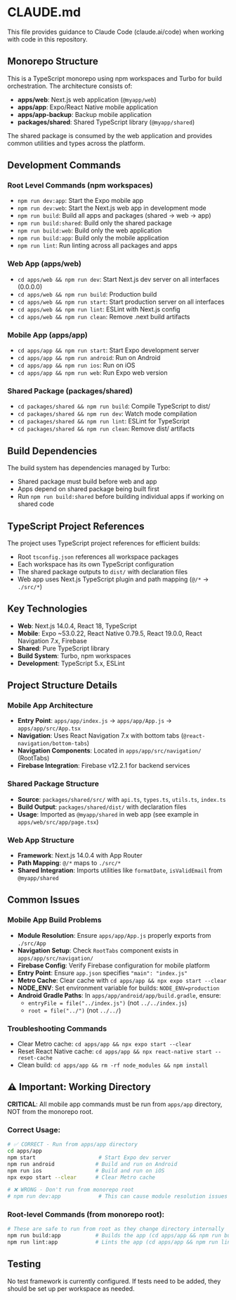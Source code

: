 # CLAUDE.md

This file provides guidance to Claude Code (claude.ai/code) when working with code in this repository.

## Monorepo Structure

This is a TypeScript monorepo using npm workspaces and Turbo for build orchestration. The architecture consists of:

- **apps/web**: Next.js web application (`@myapp/web`)
- **apps/app**: Expo/React Native mobile application
- **apps/app-backup**: Backup mobile application
- **packages/shared**: Shared TypeScript library (`@myapp/shared`)

The shared package is consumed by the web application and provides common utilities and types across the platform.

## Development Commands

### Root Level Commands (npm workspaces)
- `npm run dev:app`: Start the Expo mobile app
- `npm run dev:web`: Start the Next.js web app in development mode
- `npm run build`: Build all apps and packages (shared → web → app)
- `npm run build:shared`: Build only the shared package
- `npm run build:web`: Build only the web application  
- `npm run build:app`: Build only the mobile application
- `npm run lint`: Run linting across all packages and apps

### Web App (apps/web)
- `cd apps/web && npm run dev`: Start Next.js dev server on all interfaces (0.0.0.0)
- `cd apps/web && npm run build`: Production build
- `cd apps/web && npm run start`: Start production server on all interfaces
- `cd apps/web && npm run lint`: ESLint with Next.js config
- `cd apps/web && npm run clean`: Remove .next build artifacts

### Mobile App (apps/app)
- `cd apps/app && npm run start`: Start Expo development server
- `cd apps/app && npm run android`: Run on Android
- `cd apps/app && npm run ios`: Run on iOS  
- `cd apps/app && npm run web`: Run Expo web version

### Shared Package (packages/shared)
- `cd packages/shared && npm run build`: Compile TypeScript to dist/
- `cd packages/shared && npm run dev`: Watch mode compilation
- `cd packages/shared && npm run lint`: ESLint for TypeScript
- `cd packages/shared && npm run clean`: Remove dist/ artifacts

## Build Dependencies

The build system has dependencies managed by Turbo:
- Shared package must build before web and app
- Apps depend on shared package being built first
- Run `npm run build:shared` before building individual apps if working on shared code

## TypeScript Project References

The project uses TypeScript project references for efficient builds:
- Root `tsconfig.json` references all workspace packages
- Each workspace has its own TypeScript configuration
- The shared package outputs to `dist/` with declaration files
- Web app uses Next.js TypeScript plugin and path mapping (`@/*` → `./src/*`)

## Key Technologies

- **Web**: Next.js 14.0.4, React 18, TypeScript
- **Mobile**: Expo ~53.0.22, React Native 0.79.5, React 19.0.0, React Navigation 7.x, Firebase
- **Shared**: Pure TypeScript library
- **Build System**: Turbo, npm workspaces
- **Development**: TypeScript 5.x, ESLint

## Project Structure Details

### Mobile App Architecture
- **Entry Point**: `apps/app/index.js` → `apps/app/App.js` → `apps/app/src/App.tsx`
- **Navigation**: Uses React Navigation 7.x with bottom tabs (`@react-navigation/bottom-tabs`)
- **Navigation Components**: Located in `apps/app/src/navigation/` (RootTabs)
- **Firebase Integration**: Firebase v12.2.1 for backend services

### Shared Package Structure
- **Source**: `packages/shared/src/` with `api.ts`, `types.ts`, `utils.ts`, `index.ts`
- **Build Output**: `packages/shared/dist/` with declaration files
- **Usage**: Imported as `@myapp/shared` in web app (see example in `apps/web/src/app/page.tsx`)

### Web App Structure
- **Framework**: Next.js 14.0.4 with App Router
- **Path Mapping**: `@/*` maps to `./src/*`
- **Shared Integration**: Imports utilities like `formatDate`, `isValidEmail` from `@myapp/shared`

## Common Issues

### Mobile App Build Problems
- **Module Resolution**: Ensure `apps/app/App.js` properly exports from `./src/App`
- **Navigation Setup**: Check `RootTabs` component exists in `apps/app/src/navigation/`
- **Firebase Config**: Verify Firebase configuration for mobile platform
- **Entry Point**: Ensure `app.json` specifies `"main": "index.js"`
- **Metro Cache**: Clear cache with `cd apps/app && npx expo start --clear`
- **NODE_ENV**: Set environment variable for builds: `NODE_ENV=production`
- **Android Gradle Paths**: In `apps/app/android/app/build.gradle`, ensure:
  - `entryFile = file("../index.js")` (not `../../index.js`)
  - `root = file("../")` (not `../../`)

### Troubleshooting Commands
- Clear Metro cache: `cd apps/app && npx expo start --clear`  
- Reset React Native cache: `cd apps/app && npx react-native start --reset-cache`
- Clean build: `cd apps/app && rm -rf node_modules && npm install`

## ⚠️ Important: Working Directory

**CRITICAL**: All mobile app commands must be run from `apps/app` directory, NOT from the monorepo root.

### Correct Usage:
```bash
# ✅ CORRECT - Run from apps/app directory
cd apps/app
npm start                    # Start Expo dev server
npm run android             # Build and run on Android
npm run ios                 # Build and run on iOS
npx expo start --clear      # Clear Metro cache

# ❌ WRONG - Don't run from monorepo root
# npm run dev:app            # This can cause module resolution issues
```

### Root-level Commands (from monorepo root):
```bash
# These are safe to run from root as they change directory internally
npm run build:app           # Builds the app (cd apps/app && npm run build)
npm run lint:app            # Lints the app (cd apps/app && npm run lint)
```

## Testing

No test framework is currently configured. If tests need to be added, they should be set up per workspace as needed.